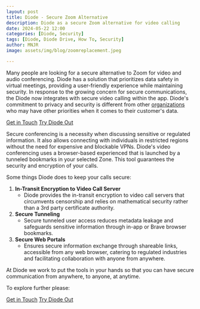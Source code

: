 ```yaml
---
layout: post
title: Diode - Secure Zoom Alternative
description: Diode as a secure Zoom alternative for video calling
date: 2024-05-22 12:00
categories: [Diode, Security]
tags: [Diode, Diode Drive, How To, Security]
author: MNJR
image: assets/img/blog/zoomreplacement.jpeg

---
```


Many people are looking for a secure alternative to Zoom for video and audio conferencing.  Diode has a solution that prioritizes data safety in virtual meetings, providing a user-friendly experience while maintaining security. In response to the growing concern for secure communications, the Diode now integrates with secure video calling within the app. Diode's commitment to privacy and security is different from other [organizations](https://www.bitdefender.com/blog/hotforsecurity/zoom-rectifies-ai-data-collection-policy-after-raising-privacy-concerns/) who may have other priorities when it comes to their customer's data.

<div class="story__buttons">
  <a href="{{"https://contactdiode.paperform.co"}}" class="btn" target="">Get in Touch</a>
  <a href="#download-app" class="btn popup-open" target="">Try Diode Out</a>
</div>

Secure conferencing is a necessity when discussing sensitive or regulated information.  It also allows connecting with individuals in restricted regions without the need for expensive and blockable VPNs. Diode's video conferencing uses a browser-based experienced that is launched by a tunneled bookmarks in your selected Zone. This tool guarantees the security and encryption of your calls.

Some things Diode does to keep your calls secure:

1.  **In-Transit Encryption to Video Call Server**
    - Diode provides the in-transit encryption to video call servers that circumvents censorship and relies on mathematical security rather than a 3rd party certificate authority.
2.  **Secure Tunneling**
    -  Secure tunneled user access reduces metadata leakage and safeguards sensitive information through in-app or Brave browser bookmarks.
3.  **Secure Web Portals**
    -  Ensures secure information exchange through shareable links, accessible from any web browser, catering to regulated industries and facilitating collaboration with anyone from anywhere.

At Diode we work to put the tools in your hands so that you can have secure communication from anywhere, to anyone, at anytime. 

To explore further please:
<div class="story__buttons">
  <a href="{{"https://contactdiode.paperform.co"}}" class="btn" target="">Get in Touch</a>
  <a href="#download-app" class="btn popup-open" target="">Try Diode Out</a>
</div>

